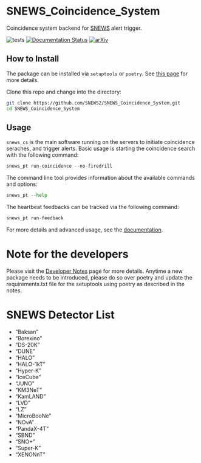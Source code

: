 # SNEWS_Coincidence_System

Coincidence system backend for [SNEWS](https://snews2.org/) alert trigger.

![tests](https://github.com/SNEWS2/snewpy/actions/workflows/tests.yml/badge.svg)
[![Documentation Status](https://readthedocs.org/projects/snews-coincidence-system/badge/?version=latest)](https://snews-coincidence-system.readthedocs.io/en/latest/?badge=latest&style=for-the-badge)
[![arXiv](https://img.shields.io/badge/arXiv-2406.17743-b31b1b.svg)](https://arxiv.org/abs/2406.17743)

## How to Install

The package can be installed via `setuptools` or `poetry`. See [this page](./docs/user/installation.md) for more details.

Clone this repo and change into the directory:
```bash
git clone https://github.com/SNEWS2/SNEWS_Coincidence_System.git
cd SNEWS_Coincidence_System
```

## Usage

`snews_cs` is the main software running on the servers to initiate coincidence seraches, and trigger alerts.
 Basic usage is starting the coincidence search with the following command:
```python
snews_pt run-coincidence --no-firedrill
```

The command line tool provides information about the available commands and options:
```python
snews_pt --help
```

The heartbeat feedbacks can be tracked via the following command:
```python
snews_pt run-feedback
```
For more details and advanced usage, see the [documentation](https://snews-coincidence-system.readthedocs.io/en/latest/).

# Note for the developers
Please visit the [Developer Notes](./docs/user/Developers.md) page for more details. 
Anytime a new package needs to be introduced, please do so over poetry and update the requirements.txt file for the setuptools using poetry as described in the notes. 

# SNEWS Detector List

* “Baksan”
* “Borexino”
* “DS-20K”
* “DUNE”
* “HALO”
* “HALO-1kT”
* “Hyper-K”
* “IceCube”
* “JUNO”
* “KM3NeT”
* “KamLAND”
* “LVD”
* “LZ”
* “MicroBooNe”
* “NOvA”
* “PandaX-4T”
* “SBND”
* “SNO+”
* “Super-K”
* “XENONnT”
